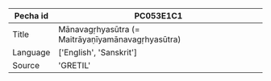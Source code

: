|Pecha id | PC053E1C1
| --- | --- 
|Title | Mānavagṛhyasūtra (= Maitrāyaṇīyamānavagṛhyasūtra) 
|Language | ['English', 'Sanskrit']
|Source | 'GRETIL'